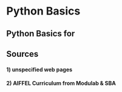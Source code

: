 # Python Basics

## Python Basics for 
## Sources
#### 1) unspecified web pages
#### 2) AIFFEL Curriculum from Modulab & SBA




